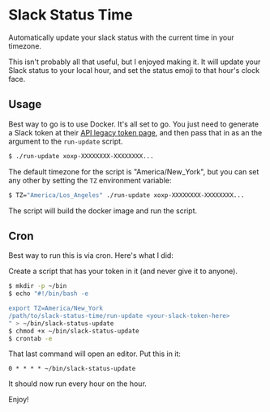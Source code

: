 # Slack Status Time

Automatically update your slack status with the current time in your timezone.

This isn't probably all that useful, but I enjoyed making it. It will update your Slack status
to your local hour, and set the status emoji to that hour's clock face.

## Usage

Best way to go is to use Docker. It's all set to go. You just need to generate a Slack token
at their [API legacy token page](https://api.slack.com/custom-integrations/legacy-tokens), and
then pass that in as an the argument to the `run-update` script.

```bash
$ ./run-update xoxp-XXXXXXXX-XXXXXXXX...
```

The default timezone for the script is "America/New_York", but you can set any other by setting the `TZ`
environment variable:

```bash
$ TZ="America/Los_Angeles" ./run-update xoxp-XXXXXXXX-XXXXXXXX...
```

The script will build the docker image and run the script.

## Cron

Best way to run this is via cron. Here's what I did:

Create a script that has your token in it (and never give it to anyone).

```bash
$ mkdir -p ~/bin
$ echo "#!/bin/bash -e

export TZ=America/New_York
/path/to/slack-status-time/run-update <your-slack-token-here>
" > ~/bin/slack-status-update
$ chmod +x ~/bin/slack-status-update
$ crontab -e
```

That last command will open an editor. Put this in it:

```cron
0 * * * * ~/bin/slack-status-update
```

It should now run every hour on the hour.

Enjoy!
